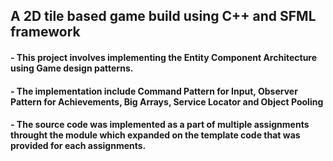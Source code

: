 ## A 2D tile based game build using C++ and SFML framework
#### - This project involves implementing the Entity Component Architecture using Game design patterns.
#### - The implementation include Command Pattern for Input, Observer Pattern for Achievements, Big Arrays, Service Locator and Object Pooling
#### - The source code was implemented as a part of multiple assignments throught the module which expanded on the template code that was provided for each assignments.
